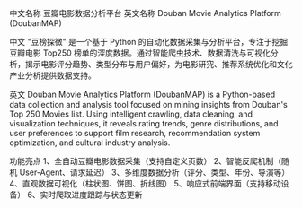 中文名称
豆瓣电影数据分析平台
英文名称
Douban Movie Analytics Platform (DoubanMAP)

中文
"豆榜探微" 是一个基于 Python 的自动化数据采集与分析平台，专注于挖掘豆瓣电影 Top250 榜单的深度数据。通过智能爬虫技术、数据清洗与可视化分析，揭示电影评分趋势、类型分布与用户偏好，为电影研究、推荐系统优化和文化产业分析提供数据支持。

英文
Douban Movie Analytics Platform (DoubanMAP) is a Python-based data collection and analysis tool focused on mining insights from Douban's Top 250 Movies list. Using intelligent crawling, data cleaning, and visualization techniques, it reveals rating trends, genre distributions, and user preferences to support film research, recommendation system optimization, and cultural industry analysis.

功能亮点
1、全自动豆瓣电影数据采集（支持自定义页数）
2、智能反爬机制（随机 User-Agent、请求延迟）
3、多维度数据分析（评分、类型、年份、导演等）
4、直观数据可视化（柱状图、饼图、折线图）
5、响应式前端界面（支持移动设备）
6、实时爬取进度跟踪与状态更新
